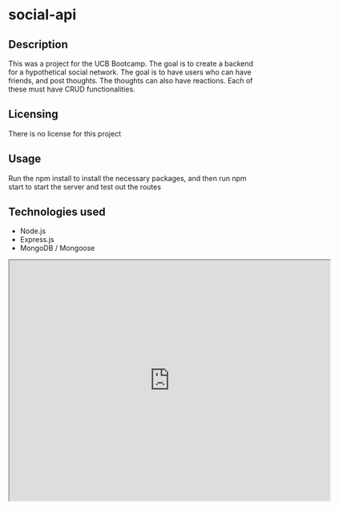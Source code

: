 # social-api

## Description
This was a project for the UCB Bootcamp. The goal is to create a backend for a hypothetical social network. The goal is to have users who can have friends, and post thoughts. The thoughts can also have reactions. Each of these must have CRUD functionalities. 

## Licensing
There is no license for this project

## Usage 
Run the npm install to install the necessary packages, and then run npm start to start the server and test out the routes

## Technologies used
* Node.js
* Express.js
* MongoDB / Mongoose

<iframe src="https://drive.google.com/file/d/18genQqUV0AeDN02sSjLbVJQ5_o7QMyz6/preview" width="640" height="480"></iframe>
